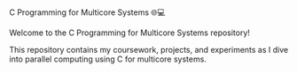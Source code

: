C Programming for Multicore Systems 🌐💻



Welcome to the C Programming for Multicore Systems repository! 

This repository contains my coursework, projects, and experiments as I dive into parallel computing using C for multicore systems.
